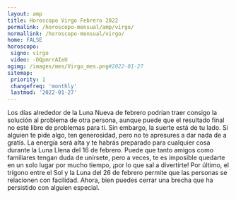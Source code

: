 ```yaml
---
layout: amp
title: Horoscopo Virgo Febrero 2022 
permalink: /horoscopo-mensual/amp/virgo/
normallink: /horoscopo-mensual/virgo/
home: FALSE
horoscopo:
 signo: virgo
 video: -DQpmrrAIeU
ogimg: /images/mes/Virgo_mes.png#2022-01-27
sitemap:
 priority: 1
 changefreq: 'monthly'
 lastmod: '2022-01-27'
---
```



Los días alrededor de la Luna Nueva de febrero podrían traer consigo la solución al problema de otra persona, aunque puede que el resultado final no esté libre de problemas para ti. Sin embargo, la suerte está de tu lado. Si alguien te pide algo, ten generosidad, pero no te apresures a dar nada de a gratis. La energía será alta y te habrás preparado para cualquier cosa durante la Luna Llena del 16 de febrero. Puede que tanto amigos como familiares tengan duda de unírsete, pero a veces, te es imposible quedarte en un solo lugar por mucho tiempo, ¡por lo que sal a divertirte! Por último, el trígono entre el Sol y la Luna del 26 de febrero permite que las personas se relacionen con facilidad. Ahora, bien puedes cerrar una brecha que ha persistido con alguien especial.